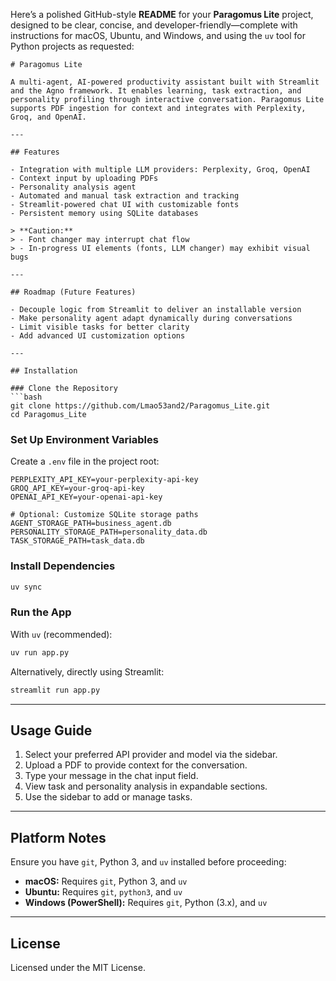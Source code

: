 Here’s a polished GitHub-style **README** for your **Paragomus Lite** project, designed to be clear, concise, and developer-friendly—complete with instructions for macOS, Ubuntu, and Windows, and using the `uv` tool for Python projects as requested:

````
# Paragomus Lite

A multi-agent, AI-powered productivity assistant built with Streamlit and the Agno framework. It enables learning, task extraction, and personality profiling through interactive conversation. Paragomus Lite supports PDF ingestion for context and integrates with Perplexity, Groq, and OpenAI.

---

## Features

- Integration with multiple LLM providers: Perplexity, Groq, OpenAI  
- Context input by uploading PDFs  
- Personality analysis agent  
- Automated and manual task extraction and tracking  
- Streamlit-powered chat UI with customizable fonts  
- Persistent memory using SQLite databases  

> **Caution:**  
> - Font changer may interrupt chat flow  
> - In-progress UI elements (fonts, LLM changer) may exhibit visual bugs  

---

## Roadmap (Future Features)

- Decouple logic from Streamlit to deliver an installable version  
- Make personality agent adapt dynamically during conversations  
- Limit visible tasks for better clarity  
- Add advanced UI customization options  

---

## Installation

### Clone the Repository
```bash
git clone https://github.com/Lmao53and2/Paragomus_Lite.git
cd Paragomus_Lite
````

### Set Up Environment Variables

Create a `.env` file in the project root:

```env
PERPLEXITY_API_KEY=your-perplexity-api-key
GROQ_API_KEY=your-groq-api-key
OPENAI_API_KEY=your-openai-api-key

# Optional: Customize SQLite storage paths
AGENT_STORAGE_PATH=business_agent.db
PERSONALITY_STORAGE_PATH=personality_data.db
TASK_STORAGE_PATH=task_data.db
```

### Install Dependencies

```bash
uv sync
```

### Run the App

With `uv` (recommended):

```bash
uv run app.py
```

Alternatively, directly using Streamlit:

```bash
streamlit run app.py
```

---

## Usage Guide

1. Select your preferred API provider and model via the sidebar.
2. Upload a PDF to provide context for the conversation.
3. Type your message in the chat input field.
4. View task and personality analysis in expandable sections.
5. Use the sidebar to add or manage tasks.

---

## Platform Notes

Ensure you have `git`, Python 3, and `uv` installed before proceeding:

* **macOS:** Requires `git`, Python 3, and `uv`
* **Ubuntu:** Requires `git`, `python3`, and `uv`
* **Windows (PowerShell):** Requires `git`, Python (3.x), and `uv`

---

## License

Licensed under the MIT License.



